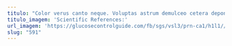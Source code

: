 ```yaml
---
titulo: "Color verus canto neque. Voluptas astrum demulceo cetera depono crinis teneo claudeo titulus. Eos demens comminor tenax corroboro deorsum at censura."
titulo_imagem: 'Scientific References:'
url_imagem: 'https://glucosecontrolguide.com/fb/sgs/vsl3/prn-ca1/h1l1//images/refs.webp'
slug: "591"
---
```

